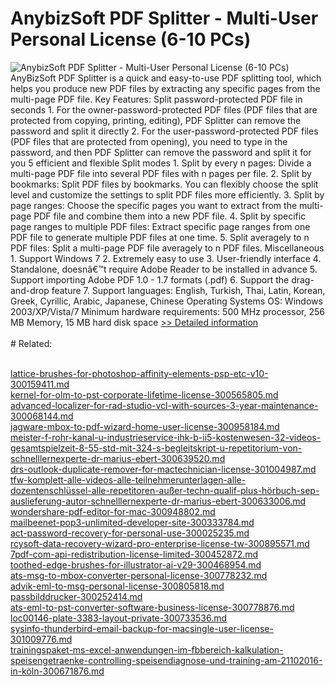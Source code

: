# AnybizSoft PDF Splitter - Multi-User Personal License (6-10 PCs)
![AnybizSoft PDF Splitter - Multi-User Personal License (6-10 PCs)](https://mycommerce.akamaized.net/api/pimages/P300952766/BIG/300952766.JPG)
AnyBizSoft PDF Splitter is a quick and easy-to-use PDF splitting tool, which helps you produce new PDF files by extracting any specific pages from the multi-page PDF file. Key Features: Split password-protected PDF file in seconds 1. For the owner-password-protected PDF files (PDF files that are protected from copying, printing, editing), PDF Splitter can remove the password and split it directly 2. For the user-password-protected PDF files (PDF files that are protected from opening), you need to type in the password, and then PDF Splitter can remove the password and split it for you 5 efficient and flexible Split modes 1. Split by every n pages: Divide a multi-page PDF file into several PDF files with n pages per file. 2. Split by bookmarks: Split PDF files by bookmarks. You can flexibly choose the split level and customize the settings to split PDF files more efficiently. 3. Split by page ranges: Choose the specific pages you want to extract from the multi-page PDF file and combine them into a new PDF file. 4. Split by specific page ranges to multiple PDF files: Extract specific page ranges from one PDF file to generate multiple PDF files at one time. 5. Split averagely to n PDF files: Split a multi-page PDF file averagely to n PDF files. Miscellaneous 1. Support Windows 7 2. Extremely easy to use 3. User-friendly interface 4. Standalone, doesnâ€™t require Adobe Reader to be installed in advance 5. Support importing Adobe PDF 1.0 - 1.7 formats (.pdf) 6. Support the drag-and-drop feature 7. Support languages: English, Turkish, Thai, Latin, Korean, Greek, Cyrillic, Arabic, Japanese, Chinese Operating Systems OS: Windows 2003/XP/Vista/7 Minimum hardware requirements: 500 MHz processor, 256 MB Memory, 15 MB hard disk space
[>> Detailed information](https://secure.shareit.com/shareit/product.html?productid=300952766&affiliateid=200057808)<br/><br/># Related:

<br />[lattice-brushes-for-photoshop-affinity-elements-psp-etc-v10-300159411.md](https://github.com/downloadplanet/downloadplanet/blob/main/lattice-brushes-for-photoshop-affinity-elements-psp-etc-v10-300159411.md)<br />[kernel-for-olm-to-pst-corporate-lifetime-license-300565805.md](https://github.com/downloadplanet/downloadplanet/blob/main/kernel-for-olm-to-pst-corporate-lifetime-license-300565805.md)<br />[advanced-localizer-for-rad-studio-vcl-with-sources-3-year-maintenance-300068144.md](https://github.com/downloadplanet/downloadplanet/blob/main/advanced-localizer-for-rad-studio-vcl-with-sources-3-year-maintenance-300068144.md)<br />[jagware-mbox-to-pdf-wizard-home-user-license-300958184.md](https://github.com/downloadplanet/downloadplanet/blob/main/jagware-mbox-to-pdf-wizard-home-user-license-300958184.md)<br />[meister-f-rohr-kanal-u-industrieservice-ihk-b-ii5-kostenwesen-32-videos-gesamtspielzeit-8-55-std-mit-324-s-begleitskript-u-repetitorium-von-schnelllernexperte-dr-marius-ebert-300639520.md](https://github.com/downloadplanet/downloadplanet/blob/main/meister-f-rohr-kanal-u-industrieservice-ihk-b-ii5-kostenwesen-32-videos-gesamtspielzeit-8-55-std-mit-324-s-begleitskript-u-repetitorium-von-schnelllernexperte-dr-marius-ebert-300639520.md)<br />[drs-outlook-duplicate-remover-for-mactechnician-license-301004987.md](https://github.com/downloadplanet/downloadplanet/blob/main/drs-outlook-duplicate-remover-for-mactechnician-license-301004987.md)<br />[tfw-komplett-alle-videos-alle-teilnehmerunterlagen-alle-dozentenschlüssel-alle-repetitoren-außer-techn-qualif-plus-hörbuch-sep-auslieferung-autor-schnelllernexperte-dr-marius-ebert-300633006.md](https://github.com/downloadplanet/downloadplanet/blob/main/tfw-komplett-alle-videos-alle-teilnehmerunterlagen-alle-dozentenschlüssel-alle-repetitoren-außer-techn-qualif-plus-hörbuch-sep-auslieferung-autor-schnelllernexperte-dr-marius-ebert-300633006.md)<br />[wondershare-pdf-editor-for-mac-300948802.md](https://github.com/downloadplanet/downloadplanet/blob/main/wondershare-pdf-editor-for-mac-300948802.md)<br />[mailbeenet-pop3-unlimited-developer-site-300333784.md](https://github.com/downloadplanet/downloadplanet/blob/main/mailbeenet-pop3-unlimited-developer-site-300333784.md)<br />[act-password-recovery-for-personal-use-300025235.md](https://github.com/downloadplanet/downloadplanet/blob/main/act-password-recovery-for-personal-use-300025235.md)<br />[rcysoft-data-recovery-wizard-pro-enterprise-license-tw-300895571.md](https://github.com/downloadplanet/downloadplanet/blob/main/rcysoft-data-recovery-wizard-pro-enterprise-license-tw-300895571.md)<br />[7pdf-com-api-redistribution-license-limited-300452872.md](https://github.com/downloadplanet/downloadplanet/blob/main/7pdf-com-api-redistribution-license-limited-300452872.md)<br />[toothed-edge-brushes-for-illustrator-ai-v29-300468954.md](https://github.com/downloadplanet/downloadplanet/blob/main/toothed-edge-brushes-for-illustrator-ai-v29-300468954.md)<br />[ats-msg-to-mbox-converter-personal-license-300778232.md](https://github.com/downloadplanet/downloadplanet/blob/main/ats-msg-to-mbox-converter-personal-license-300778232.md)<br />[advik-eml-to-msg-personal-license-300805818.md](https://github.com/downloadplanet/downloadplanet/blob/main/advik-eml-to-msg-personal-license-300805818.md)<br />[passbilddrucker-300252414.md](https://github.com/downloadplanet/downloadplanet/blob/main/passbilddrucker-300252414.md)<br />[ats-eml-to-pst-converter-software-business-license-300778876.md](https://github.com/downloadplanet/downloadplanet/blob/main/ats-eml-to-pst-converter-software-business-license-300778876.md)<br />[loc00146-plate-3383-layout-private-300733536.md](https://github.com/downloadplanet/downloadplanet/blob/main/loc00146-plate-3383-layout-private-300733536.md)<br />[sysinfo-thunderbird-email-backup-for-macsingle-user-license-301009776.md](https://github.com/downloadplanet/downloadplanet/blob/main/sysinfo-thunderbird-email-backup-for-macsingle-user-license-301009776.md)<br />[trainingspaket-ms-excel-anwendungen-im-fbbereich-kalkulation-speisengetraenke-controlling-speisendiagnose-und-training-am-21102016-in-köln-300671876.md](https://github.com/downloadplanet/downloadplanet/blob/main/trainingspaket-ms-excel-anwendungen-im-fbbereich-kalkulation-speisengetraenke-controlling-speisendiagnose-und-training-am-21102016-in-köln-300671876.md)